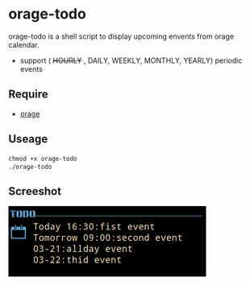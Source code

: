 # orage-todo

orage-todo is a shell script to display upcoming envents from orage calendar.

* support (  ~~HOURLY~~  ,  DAILY, WEEKLY, MONTHLY, YEARLY) periodic events

## Require

* [orage](https://github.com/xfce-mirror/orage)

## Useage

    chmod +x orage-todo
    ./orage-todo

## Screeshot

![image](https://raw.githubusercontent.com/oldoldstone/conky-orage-todo/master/screenshot.png)
